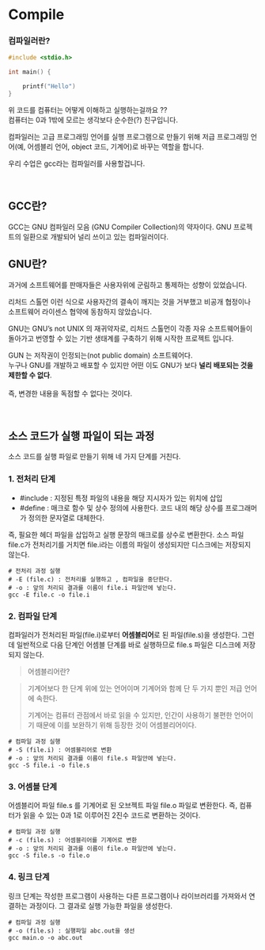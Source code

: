 # Compile


### 컴파일러란?
```c
#include <stdio.h>

int main() {

    printf("Hello") 
}

```

위 코드를 컴퓨터는 어떻게 이해하고 실행하는걸까요 ??<br>
컴퓨터는 0과 1밖에 모르는 생각보다 순수한(?) 친구입니다. 

컴파일러는 고급 프로그래밍 언어를 실행 프로그램으로 만들기 위해 저급 프로그래밍 언어(예, 어셈블리 언어, object 코드, 기계어)로 바꾸는 역할을 합니다.

우리 수업은 gcc라는 컴파일러를 사용할겁니다. 

<br>

## GCC란?

GCC는 GNU 컴파일러 모음 (GNU Compiler Collection)의 약자이다. GNU 프로젝트의 일환으로 개발되어 널리 쓰이고 있는 컴파일러이다.

## GNU란?

과거에 소프트웨어를 판매자들은 사용자위에 군림하고 통제하는 성향이 있었습니다.

리처드 스톨먼 이런 식으로 사용자간의 결속이 깨지는 것을 거부했고 비공개 협정이나 소프트웨어 라이센스 협약에 동참하지 않았습니다.


GNU는 GNU’s not UNIX 의 재귀약자로, 리처드 스톨먼이 각종 자유 소프트웨어들이 돌아가고 번영할 수 있는 기반 생태계를 구축하기 위해 시작한 프로젝트 입니다.


GUN 는 저작권이 인정되는(not public domain) 소프트웨어다. <br>
누구나 GNU를 개발하고 배포할 수 있지만 어떤 이도  GNU가 보다 **널리 배포되는 것을 제한할 수 없다**. <br><br>
즉, 변경한 내용을 독점할 수 없다는 것이다.

<br>

## 소스 코드가 실행 파일이 되는 과정

소스 코드를 실행 파일로 만들기 위해 네 가지 단계를 거친다.

### 1. 전처리 단계

- #include : 지정된 특정 파일의 내용을 해당 지시자가 있는 위치에 삽입
- #define : 매크로 함수 및 상수 정의에 사용한다. 코드 내의 해당 상수를 프로그래머가 정의한 문자열로 대체한다.

 즉, 필요한 헤더 파일을 삽입하고 실행 문장의 매크로를 상수로 변환한다. 소스 파일 file.c가 전처리기를 거치면 file.i라는 이름의 파일이 생성되지만 디스크에는 저장되지 않는다.

```shell
# 전처리 과정 실행
# -E (file.c) : 전처리를 실행하고 , 컴파일을 중단한다.
# -o : 앞의 처리되 결과를 이름이 file.i 파일안에 넣는다.
gcc -E file.c -o file.i
```

### 2. 컴파일 단계

컴파일러가 전처리된 파일(file.i)로부터 **어셈블리어**로 된 파일(file.s)을 생성한다. 그런데 일반적으로 다음 단계인 어셈블 단계를 바로 실행하므로 file.s 파일은 디스크에 저장되지 않는다.

>어셈블리어란?

> 기계어보다 한 단계 위에 있는 언어이며 기계어와 함께 단 두 가지 뿐인 저급 언어에 속한다. 
>
> 기계어는 컴퓨터 관점에서 바로 읽을 수 있지만, 인간이 사용하기 불편한 언어이기 때문에 이를 보완하기 위해 등장한 것이 어셈블리어이다. 

```shell
# 컴파일 과정 실행
# -S (file.i) : 어셈블리어로 변환
# -o : 앞의 처리되 결과를 이름이 file.s 파일안에 넣는다.
gcc -S file.i -o file.s
```

### 3. 어셈블 단계

어셈블리어 파일 file.s 를 기계어로 된 오브젝트 파일 file.o 파일로 변환한다. 즉, 컴퓨터가 읽을 수 있는 0과 1로 이루어진 2진수 코드로 변환하는 것이다.

```shell
# 컴파일 과정 실행
# -c (file.s) : 어셈블리어를 기계어로 변환
# -o : 앞의 처리되 결과를 이름이 file.o 파일안에 넣는다.
gcc -S file.s -o file.o
```

### 4. 링크 단계

링크 단계는 작성한 프로그램이 사용하는 다른 프로그램이나 라이브러리를 가져와서 연결하는 과정이다. 그 결과로 실행 가능한 파일을 생성한다. 

```shell
# 컴파일 과정 실행
# -o (file.s) : 실행파일 abc.out을 생선
gcc main.o -o abc.out
```


